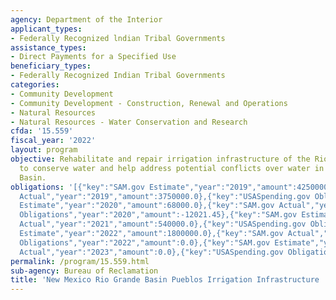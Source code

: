 ```yaml
---
agency: Department of the Interior
applicant_types:
- Federally Recognized lndian Tribal Governments
assistance_types:
- Direct Payments for a Specified Use
beneficiary_types:
- Federally Recognized Indian Tribal Governments
categories:
- Community Development
- Community Development - Construction, Renewal and Operations
- Natural Resources
- Natural Resources - Water Conservation and Research
cfda: '15.559'
fiscal_year: '2022'
layout: program
objective: Rehabilitate and repair irrigation infrastructure of the Rio Grande Pueblos
  to conserve water and help address potential conflicts over water in the Rio Grande
  Basin.
obligations: '[{"key":"SAM.gov Estimate","year":"2019","amount":4250000.0},{"key":"SAM.gov
  Actual","year":"2019","amount":3750000.0},{"key":"USASpending.gov Obligations","year":"2019","amount":117134.92},{"key":"SAM.gov
  Estimate","year":"2020","amount":68000.0},{"key":"SAM.gov Actual","year":"2020","amount":0.0},{"key":"USASpending.gov
  Obligations","year":"2020","amount":-12021.45},{"key":"SAM.gov Estimate","year":"2021","amount":50000.0},{"key":"SAM.gov
  Actual","year":"2021","amount":540000.0},{"key":"USASpending.gov Obligations","year":"2021","amount":-3842.58},{"key":"SAM.gov
  Estimate","year":"2022","amount":1800000.0},{"key":"SAM.gov Actual","year":"2022","amount":576266.0},{"key":"USASpending.gov
  Obligations","year":"2022","amount":0.0},{"key":"SAM.gov Estimate","year":"2023","amount":6400000.0},{"key":"SAM.gov
  Actual","year":"2023","amount":0.0},{"key":"USASpending.gov Obligations","year":"2023","amount":-2965.69}]'
permalink: /program/15.559.html
sub-agency: Bureau of Reclamation
title: 'New Mexico Rio Grande Basin Pueblos Irrigation Infrastructure '
---
```


